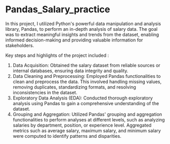 # Pandas_Salary_practice

In this project, I utilized Python's powerful data manipulation and analysis library, Pandas, to perform an in-depth analysis of salary data. The goal was to extract meaningful insights and trends from the dataset, enabling informed decision-making and providing valuable information for stakeholders.

Key steps and highlights of the project included :
1. Data Acquisition: Obtained the salary dataset from reliable sources or internal databases, ensuring data integrity and quality.
2. Data Cleaning and Preprocessing: Employed Pandas functionalities to clean and preprocess the data. This involved handling missing values, removing duplicates, standardizing formats, and resolving inconsistencies in the dataset.
3. Exploratory Data Analysis (EDA): Conducted thorough exploratory analysis using Pandas to gain a comprehensive understanding of the dataset. 
4. Grouping and Aggregation: Utilized Pandas' grouping and aggregation functionalities to perform analyses at different levels, such as analyzing salaries by department, position, or experience level. Aggregated metrics such as average salary, maximum salary, and minimum salary were computed to identify patterns and disparities.
